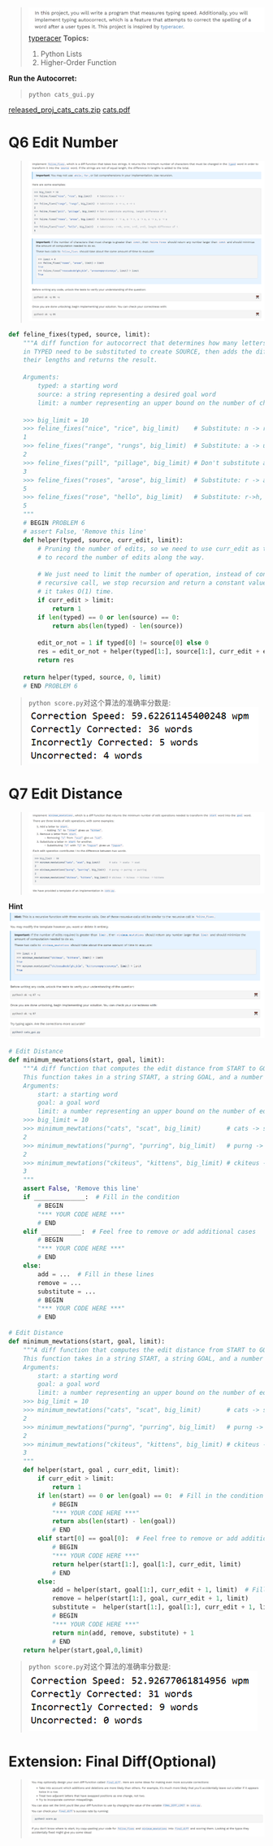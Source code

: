 > ![image.png](Project_02__Cats.assets/20230302_1013076052.png)
> [typeracer](https://play.typeracer.com/)
> **Topics:**
> 1. Python Lists
> 2. Higher-Order Function
> 
**Run the Autocorret:**
> `python cats_gui.py`

[released_proj_cats_cats.zip](https://www.yuque.com/attachments/yuque/0/2023/zip/12393765/1672563057131-aadf7848-701d-4af2-8f6f-e3106653eccb.zip)
[cats.pdf](https://www.yuque.com/attachments/yuque/0/2023/pdf/12393765/1672563096317-6158a7ad-0fdc-43d9-a96d-83a938425e62.pdf)


# Q6 Edit Number
> ![image.png](Project_02__Cats.assets/20230302_1013083661.png)

```python
def feline_fixes(typed, source, limit):
    """A diff function for autocorrect that determines how many letters
    in TYPED need to be substituted to create SOURCE, then adds the difference in
    their lengths and returns the result.

    Arguments:
        typed: a starting word
        source: a string representing a desired goal word
        limit: a number representing an upper bound on the number of chars that must change

    >>> big_limit = 10
    >>> feline_fixes("nice", "rice", big_limit)    # Substitute: n -> r
    1
    >>> feline_fixes("range", "rungs", big_limit)  # Substitute: a -> u, e -> s
    2
    >>> feline_fixes("pill", "pillage", big_limit) # Don't substitute anything, length difference of 3.
    3
    >>> feline_fixes("roses", "arose", big_limit)  # Substitute: r -> a, o -> r, s -> o, e -> s, s -> e
    5
    >>> feline_fixes("rose", "hello", big_limit)   # Substitute: r->h, o->e, s->l, e->l, length difference of 1.
    5
    """
    # BEGIN PROBLEM 6
    # assert False, 'Remove this line'
    def helper(typed, source, curr_edit, limit):
        # Pruning the number of edits, so we need to use curr_edit as the status
        # to record the number of edits along the way.

        # We just need to limit the number of operation, instead of continuing
        # recursive call, we stop recursion and return a constant value so that
        # it takes O(1) time.
        if curr_edit > limit:
            return 1
        if len(typed) == 0 or len(source) == 0:
            return abs(len(typed) - len(source))

        edit_or_not = 1 if typed[0] != source[0] else 0
        res = edit_or_not + helper(typed[1:], source[1:], curr_edit + edit_or_not, limit)
        return res

    return helper(typed, source, 0, limit)
    # END PROBLEM 6

```
> `python score.py`对这个算法的准确率分数是: 
> ![image.png](Project_02__Cats.assets/20230302_1013083080.png)



# Q7 Edit Distance
> ![image.png](Project_02__Cats.assets/20230302_1013087621.png)

**Hint**![image.png](Project_02__Cats.assets/20230302_1013086544.png)
```python
# Edit Distance
def minimum_mewtations(start, goal, limit):
    """A diff function that computes the edit distance from START to GOAL.
    This function takes in a string START, a string GOAL, and a number LIMIT.
    Arguments:
        start: a starting word
        goal: a goal word
        limit: a number representing an upper bound on the number of edits
    >>> big_limit = 10
    >>> minimum_mewtations("cats", "scat", big_limit)       # cats -> scats -> scat
    2
    >>> minimum_mewtations("purng", "purring", big_limit)   # purng -> purrng -> purring
    2
    >>> minimum_mewtations("ckiteus", "kittens", big_limit) # ckiteus -> kiteus -> kitteus -> kittens
    3
    """
    assert False, 'Remove this line'
    if ______________:  # Fill in the condition
        # BEGIN
        "*** YOUR CODE HERE ***"
        # END
    elif ___________:  # Feel free to remove or add additional cases
        # BEGIN
        "*** YOUR CODE HERE ***"
        # END
    else:
        add = ...  # Fill in these lines
        remove = ...
        substitute = ...
        # BEGIN
        "*** YOUR CODE HERE ***"
        # END
```
```python
# Edit Distance
def minimum_mewtations(start, goal, limit):
    """A diff function that computes the edit distance from START to GOAL.
    This function takes in a string START, a string GOAL, and a number LIMIT.
    Arguments:
        start: a starting word
        goal: a goal word
        limit: a number representing an upper bound on the number of edits
    >>> big_limit = 10
    >>> minimum_mewtations("cats", "scat", big_limit)       # cats -> scats -> scat
    2
    >>> minimum_mewtations("purng", "purring", big_limit)   # purng -> purrng -> purring
    2
    >>> minimum_mewtations("ckiteus", "kittens", big_limit) # ckiteus -> kiteus -> kitteus -> kittens
    3
    """
    def helper(start, goal , curr_edit, limit):
        if curr_edit > limit:
            return 1
        if len(start) == 0 or len(goal) == 0:  # Fill in the condition
            # BEGIN
            "*** YOUR CODE HERE ***"
            return abs(len(start) - len(goal))
            # END
        elif start[0] == goal[0]:  # Feel free to remove or add additional cases
            # BEGIN
            "*** YOUR CODE HERE ***"
            return helper(start[1:], goal[1:], curr_edit, limit)
            # END
        else:
            add = helper(start, goal[1:], curr_edit + 1, limit)  # Fill in these lines
            remove = helper(start[1:], goal, curr_edit + 1, limit)
            substitute =  helper(start[1:], goal[1:], curr_edit + 1, limit)
            # BEGIN
            "*** YOUR CODE HERE ***"
            return min(add, remove, substitute) + 1
            # END
    return helper(start,goal,0,limit)
```
> `python score.py`对这个算法的准确率分数是: 
> ![image.png](Project_02__Cats.assets/20230302_1013089094.png)



# Extension: Final Diff(Optional)
> ![image.png](Project_02__Cats.assets/20230302_1013088077.png)

